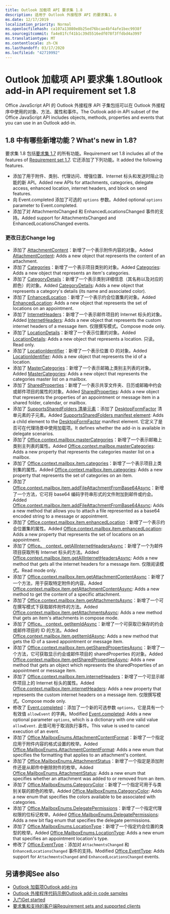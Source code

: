 ```yaml
---
title: Outlook 加载项 API 要求集 1.8
description: 适用于 Outlook 外接程序 API 的要求集1。8
ms.date: 12/17/2019
localization_priority: Normal
ms.openlocfilehash: ca107a13080e8b25ed76bcae4bf4afe1bec9938f
ms.sourcegitcommit: fa4e81fcf41b1c39d5516edf078f3ffdbd4a3997
ms.translationtype: MT
ms.contentlocale: zh-CN
ms.lasthandoff: 03/17/2020
ms.locfileid: "42719992"
---
```

# <a name="outlook-add-in-api-requirement-set-18"></a><span data-ttu-id="d5b18-103">Outlook 加载项 API 要求集 1.8</span><span class="sxs-lookup"><span data-stu-id="d5b18-103">Outlook add-in API requirement set 1.8</span></span>

<span data-ttu-id="d5b18-104">Office JavaScript API 的 Outlook 外接程序 API 子集包括可以在 Outlook 外接程序中使用的对象、方法、属性和事件。</span><span class="sxs-lookup"><span data-stu-id="d5b18-104">The Outlook add-in API subset of the Office JavaScript API includes objects, methods, properties and events that you can use in an Outlook add-in.</span></span>

## <a name="whats-new-in-18"></a><span data-ttu-id="d5b18-105">1.8 中有哪些新增功能？</span><span class="sxs-lookup"><span data-stu-id="d5b18-105">What's new in 1.8?</span></span>

<span data-ttu-id="d5b18-106">要求集 1.8 包括[要求集 1.7](../requirement-set-1.7/outlook-requirement-set-1.7.md) 的所有功能。</span><span class="sxs-lookup"><span data-stu-id="d5b18-106">Requirement set 1.8 includes all of the features of [Requirement set 1.7](../requirement-set-1.7/outlook-requirement-set-1.7.md).</span></span> <span data-ttu-id="d5b18-107">它还添加了下列功能。</span><span class="sxs-lookup"><span data-stu-id="d5b18-107">It added the following features.</span></span>

- <span data-ttu-id="d5b18-108">添加了用于附件、类别、代理访问、增强位置、Internet 标头和发送时阻止功能的新 API。</span><span class="sxs-lookup"><span data-stu-id="d5b18-108">Added new APIs for attachments, categories, delegate access, enhanced location, internet headers, and block on send features.</span></span>
- <span data-ttu-id="d5b18-109">向 Event.completed 添加了可选的 `options` 参数。</span><span class="sxs-lookup"><span data-stu-id="d5b18-109">Added optional `options` parameter to Event.completed.</span></span>
- <span data-ttu-id="d5b18-110">添加了对 AttachmentsChanged 和 EnhancedLocationsChanged 事件的支持。</span><span class="sxs-lookup"><span data-stu-id="d5b18-110">Added support for AttachmentsChanged and EnhancedLocationsChanged events.</span></span>

### <a name="change-log"></a><span data-ttu-id="d5b18-111">更改日志</span><span class="sxs-lookup"><span data-stu-id="d5b18-111">Change log</span></span>

- <span data-ttu-id="d5b18-112">添加了 [AttachmentContent](/javascript/api/outlook/office.attachmentcontent?view=outlook-js-1.8)：新增了一个表示附件内容的对象。</span><span class="sxs-lookup"><span data-stu-id="d5b18-112">Added [AttachmentContent](/javascript/api/outlook/office.attachmentcontent?view=outlook-js-1.8): Adds a new object that represents the content of an attachment.</span></span>
- <span data-ttu-id="d5b18-113">添加了 [Categories](/javascript/api/outlook/office.categories?view=outlook-js-1.8)：新增了一个表示项目类别的对象。</span><span class="sxs-lookup"><span data-stu-id="d5b18-113">Added [Categories](/javascript/api/outlook/office.categories?view=outlook-js-1.8): Adds a new object that represents an item's categories.</span></span>
- <span data-ttu-id="d5b18-114">添加了 [CategoryDetails](/javascript/api/outlook/office.categorydetails?view=outlook-js-1.8)：新增了一个表示类别详细信息（其名称以及对应的颜色）的对象。</span><span class="sxs-lookup"><span data-stu-id="d5b18-114">Added [CategoryDetails](/javascript/api/outlook/office.categorydetails?view=outlook-js-1.8): Adds a new object that represents a category's details (its name and associated color).</span></span>
- <span data-ttu-id="d5b18-115">添加了 [EnhancedLocation](/javascript/api/outlook/office.enhancedlocation?view=outlook-js-1.8)：新增了一个表示约会位置集的对象。</span><span class="sxs-lookup"><span data-stu-id="d5b18-115">Added [EnhancedLocation](/javascript/api/outlook/office.enhancedlocation?view=outlook-js-1.8): Adds a new object that represents the set of locations on an appointment.</span></span>
- <span data-ttu-id="d5b18-116">添加了 [InternetHeaders](/javascript/api/outlook/office.internetheaders?view=outlook-js-1.8)：新增了一个表示邮件项目的 Internet 标头的对象。</span><span class="sxs-lookup"><span data-stu-id="d5b18-116">Added [InternetHeaders](/javascript/api/outlook/office.internetheaders?view=outlook-js-1.8): Adds a new object that represents the custom internet headers of a message item.</span></span> <span data-ttu-id="d5b18-117">仅限撰写模式。</span><span class="sxs-lookup"><span data-stu-id="d5b18-117">Compose mode only.</span></span>
- <span data-ttu-id="d5b18-118">添加了 [LocationDetails](/javascript/api/outlook/office.locationdetails?view=outlook-js-1.8)：新增了一个表示位置的对象。</span><span class="sxs-lookup"><span data-stu-id="d5b18-118">Added [LocationDetails](/javascript/api/outlook/office.locationdetails?view=outlook-js-1.8): Adds a new object that represents a location.</span></span> <span data-ttu-id="d5b18-119">只读。</span><span class="sxs-lookup"><span data-stu-id="d5b18-119">Read only.</span></span>
- <span data-ttu-id="d5b18-120">添加了 [LocationIdentifier](/javascript/api/outlook/office.locationidentifier?view=outlook-js-1.8)：新增了一个表示位置 ID 的对象。</span><span class="sxs-lookup"><span data-stu-id="d5b18-120">Added [LocationIdentifier](/javascript/api/outlook/office.locationidentifier?view=outlook-js-1.8): Adds a new object that represents the id of a location.</span></span>
- <span data-ttu-id="d5b18-121">添加了 [MasterCategories](/javascript/api/outlook/office.mastercategories?view=outlook-js-1.8)：新增了一个表示邮箱上类别主列表的对象。</span><span class="sxs-lookup"><span data-stu-id="d5b18-121">Added [MasterCategories](/javascript/api/outlook/office.mastercategories?view=outlook-js-1.8): Adds a new object that represents the categories master list on a mailbox.</span></span>
- <span data-ttu-id="d5b18-122">添加了 [SharedProperties](/javascript/api/outlook/office.sharedproperties?view=outlook-js-1.8)：新增了一个表示共享文件夹、日历或邮箱中约会或邮件项目的属性的对象。</span><span class="sxs-lookup"><span data-stu-id="d5b18-122">Added [SharedProperties](/javascript/api/outlook/office.sharedproperties?view=outlook-js-1.8): Adds a new object that represents the properties of an appointment or message item in a shared folder, calendar, or mailbox.</span></span>
- <span data-ttu-id="d5b18-123">添加了 [SupportsSharedFolders 清单元素](../../manifest/supportssharedfolders.md)：添加了 [DesktopFormFactor](../../manifest/desktopformfactor.md) 清单元素的子元素。</span><span class="sxs-lookup"><span data-stu-id="d5b18-123">Added [SupportsSharedFolders manifest element](../../manifest/supportssharedfolders.md): Adds a child element to the [DesktopFormFactor](../../manifest/desktopformfactor.md) manifest element.</span></span> <span data-ttu-id="d5b18-124">它定义了是否可在代理场景中使用加载项。</span><span class="sxs-lookup"><span data-stu-id="d5b18-124">It defines whether the add-in is available in delegate scenarios.</span></span>
- <span data-ttu-id="d5b18-125">添加了 [Office.context.mailbox.masterCategories](office.context.mailbox.md#properties)：新增了一个表示邮箱上类别主列表的属性。</span><span class="sxs-lookup"><span data-stu-id="d5b18-125">Added [Office.context.mailbox.masterCategories](office.context.mailbox.md#properties): Adds a new property that represents the categories master list on a mailbox.</span></span>
- <span data-ttu-id="d5b18-126">添加了 [Office.context.mailbox.item.categories](office.context.mailbox.item.md#properties)：新增了一个表示项目上类别集的属性。</span><span class="sxs-lookup"><span data-stu-id="d5b18-126">Added [Office.context.mailbox.item.categories](office.context.mailbox.item.md#properties): Adds a new property that represents the set of categories on an item.</span></span>
- <span data-ttu-id="d5b18-127">添加了 [Office.context.mailbox.item.addFileAttachmentFromBase64Async](office.context.mailbox.item.md#methods)：新增了一个方法，它可将 base64 编码字符串形式的文件附加到邮件或约会。</span><span class="sxs-lookup"><span data-stu-id="d5b18-127">Added [Office.context.mailbox.item.addFileAttachmentFromBase64Async](office.context.mailbox.item.md#methods): Adds a new method that allows you to attach a file represented as a base64 encoded string to a message or appointment.</span></span>
- <span data-ttu-id="d5b18-128">添加了 [Office.context.mailbox.item.enhancedLocation](office.context.mailbox.item.md#properties)：新增了一个表示约会位置集的属性。</span><span class="sxs-lookup"><span data-stu-id="d5b18-128">Added [Office.context.mailbox.item.enhancedLocation](office.context.mailbox.item.md#properties): Adds a new property that represents the set of locations on an appointment.</span></span>
- <span data-ttu-id="d5b18-129">添加了 [Office。 context. getAllInternetHeadersAsync](office.context.mailbox.item.md#methods)：新增了一个为邮件项目获取所有 Internet 标头的方法。</span><span class="sxs-lookup"><span data-stu-id="d5b18-129">Added [Office.context.mailbox.item.getAllInternetHeadersAsync](office.context.mailbox.item.md#methods): Adds a new method that gets all the internet headers for a message item.</span></span> <span data-ttu-id="d5b18-130">仅限阅读模式。</span><span class="sxs-lookup"><span data-stu-id="d5b18-130">Read mode only.</span></span>
- <span data-ttu-id="d5b18-131">添加了 [Office.context.mailbox.item.getAttachmentContentAsync](office.context.mailbox.item.md#methods)：新增了一个方法，用于获取特定附件的内容。</span><span class="sxs-lookup"><span data-stu-id="d5b18-131">Added [Office.context.mailbox.item.getAttachmentContentAsync](office.context.mailbox.item.md#methods): Adds a new method to get the content of a specific attachment.</span></span>
- <span data-ttu-id="d5b18-132">添加了 [Office.context.mailbox.item.getAttachmentsAsync](office.context.mailbox.item.md#methods)：新增了一个可在撰写模式下获取邮件附件的方法。</span><span class="sxs-lookup"><span data-stu-id="d5b18-132">Added [Office.context.mailbox.item.getAttachmentsAsync](office.context.mailbox.item.md#methods): Adds a new method that gets an item's attachments in compose mode.</span></span>
- <span data-ttu-id="d5b18-133">添加了 [Office。 context. getItemIdAsync](office.context.mailbox.item.md#methods)：新增了一个可获取已保存的约会或邮件项目的 ID 的方法。</span><span class="sxs-lookup"><span data-stu-id="d5b18-133">Added [Office.context.mailbox.item.getItemIdAsync](office.context.mailbox.item.md#methods): Adds a new method that gets the ID of a saved appointment or message item.</span></span>
- <span data-ttu-id="d5b18-134">添加了 [Office.context.mailbox.item.getSharedPropertiesAsync](office.context.mailbox.item.md#methods)：新增了一个方法，它可获取显示约会或邮件项目的 sharedProperties 的对象。</span><span class="sxs-lookup"><span data-stu-id="d5b18-134">Added [Office.context.mailbox.item.getSharedPropertiesAsync](office.context.mailbox.item.md#methods): Adds a new method that gets an object which represents the sharedProperties of an appointment or message item.</span></span>
- <span data-ttu-id="d5b18-135">添加了 [Office.context.mailbox.item.internetHeaders](office.context.mailbox.item.md#properties)：新增了一个可显示邮件项目上的 Internet 标头的属性。</span><span class="sxs-lookup"><span data-stu-id="d5b18-135">Added [Office.context.mailbox.item.internetHeaders](office.context.mailbox.item.md#properties): Adds a new property that represents the custom internet headers on a message item.</span></span> <span data-ttu-id="d5b18-136">仅限撰写模式。</span><span class="sxs-lookup"><span data-stu-id="d5b18-136">Compose mode only.</span></span>
- <span data-ttu-id="d5b18-137">修改了 [Event.completed](/javascript/api/office/office.addincommands.event#completed-options-)：添加了一个新的可选参数 `options`，它是具有一个有效值 `allowEvent` 的字典。</span><span class="sxs-lookup"><span data-stu-id="d5b18-137">Modified [Event.completed](/javascript/api/office/office.addincommands.event#completed-options-): Adds a new optional parameter `options`, which is a dictionary with one valid value `allowEvent`.</span></span> <span data-ttu-id="d5b18-138">此值可用于取消执行事件。</span><span class="sxs-lookup"><span data-stu-id="d5b18-138">This value is used to cancel execution of an event.</span></span>
- <span data-ttu-id="d5b18-139">添加了 [Office.MailboxEnums.AttachmentContentFormat](/javascript/api/outlook/office.mailboxenums.attachmentcontentformat?view=outlook-js-1.8)：新增了一个指定应用于附件内容的格式设置的枚举。</span><span class="sxs-lookup"><span data-stu-id="d5b18-139">Added [Office.MailboxEnums.AttachmentContentFormat](/javascript/api/outlook/office.mailboxenums.attachmentcontentformat?view=outlook-js-1.8): Adds a new enum that specifies the formatting that applies to an attachment's content.</span></span>
- <span data-ttu-id="d5b18-140">添加了 [Office.MailboxEnums.AttachmentStatus](/javascript/api/outlook/office.mailboxenums.attachmentstatus?view=outlook-js-1.8)：新增了一个指定是添加附件还是从邮件中删除附件的枚举。</span><span class="sxs-lookup"><span data-stu-id="d5b18-140">Added [Office.MailboxEnums.AttachmentStatus](/javascript/api/outlook/office.mailboxenums.attachmentstatus?view=outlook-js-1.8): Adds a new enum that specifies whether an attachment was added to or removed from an item.</span></span>
- <span data-ttu-id="d5b18-141">添加了 [Office.MailboxEnums.CategoryColor](/javascript/api/outlook/office.mailboxenums.categorycolor?view=outlook-js-1.8)：新增了一个指定可用于与类别关联的颜色的枚举。</span><span class="sxs-lookup"><span data-stu-id="d5b18-141">Added [Office.MailboxEnums.CategoryColor](/javascript/api/outlook/office.mailboxenums.categorycolor?view=outlook-js-1.8): Adds a new enum that specifies the colors available to be associated with categories.</span></span>
- <span data-ttu-id="d5b18-142">添加了 [Office.MailboxEnums.DelegatePermissions](/javascript/api/outlook/office.mailboxenums.delegatepermissions?view=outlook-js-1.8)：新增了一个指定代理权限的位标记枚举。</span><span class="sxs-lookup"><span data-stu-id="d5b18-142">Added [Office.MailboxEnums.DelegatePermissions](/javascript/api/outlook/office.mailboxenums.delegatepermissions?view=outlook-js-1.8): Adds a new bit flag enum that specifies the delegate permissions.</span></span>
- <span data-ttu-id="d5b18-143">添加了 [Office.MailboxEnums.LocationType](/javascript/api/outlook/office.mailboxenums.locationtype?view=outlook-js-1.8)：新增了一个指定约会位置的类型的枚举。</span><span class="sxs-lookup"><span data-stu-id="d5b18-143">Added [Office.MailboxEnums.LocationType](/javascript/api/outlook/office.mailboxenums.locationtype?view=outlook-js-1.8): Adds a new enum that specifies an appointment location's type.</span></span>
- <span data-ttu-id="d5b18-144">修改了 [Office.EventType](/javascript/api/office/office.eventtype)：添加对 `AttachmentsChanged` 和 `EnhancedLocationsChanged` 事件的支持。</span><span class="sxs-lookup"><span data-stu-id="d5b18-144">Modified [Office.EventType](/javascript/api/office/office.eventtype): Adds support for `AttachmentsChanged` and `EnhancedLocationsChanged` events.</span></span>

## <a name="see-also"></a><span data-ttu-id="d5b18-145">另请参阅</span><span class="sxs-lookup"><span data-stu-id="d5b18-145">See also</span></span>

- [<span data-ttu-id="d5b18-146">Outlook 加载项</span><span class="sxs-lookup"><span data-stu-id="d5b18-146">Outlook add-ins</span></span>](../../../outlook/outlook-add-ins-overview.md)
- [<span data-ttu-id="d5b18-147">Outlook 外接程序代码示例</span><span class="sxs-lookup"><span data-stu-id="d5b18-147">Outlook add-in code samples</span></span>](https://developer.microsoft.com/outlook/gallery/?filterBy=Outlook,Samples,Add-ins)
- [<span data-ttu-id="d5b18-148">入门</span><span class="sxs-lookup"><span data-stu-id="d5b18-148">Get started</span></span>](../../../quickstarts/outlook-quickstart.md)
- [<span data-ttu-id="d5b18-149">要求集和支持的客户端</span><span class="sxs-lookup"><span data-stu-id="d5b18-149">Requirement sets and supported clients</span></span>](../../requirement-sets/outlook-api-requirement-sets.md)
